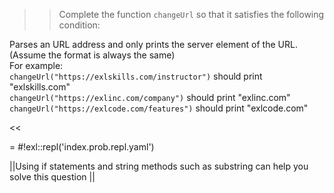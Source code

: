 >>Complete the function <code>changeUrl</code> so that it satisfies the following condition:
<p>Parses an URL address and only prints the server element of the URL. (Assume the format is always the same)<br/>
For example:<br/>
<code>changeUrl("https://exlskills.com/instructor")</code> should print "exlskills.com"<br/>
<code>changeUrl("https://exlinc.com/company")</code> should print "exlinc.com"<br/>
<code>changeUrl("https://exlcode.com/features")</code> should print "exlcode.com"</p><<

= #!exl::repl('index.prob.repl.yaml')

||Using if statements and string methods such as substring can help you solve this question ||

